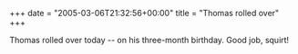 +++
date = "2005-03-06T21:32:56+00:00"
title = "Thomas rolled over"
+++



Thomas rolled over today -- on his three-month birthday. Good job, squirt!

